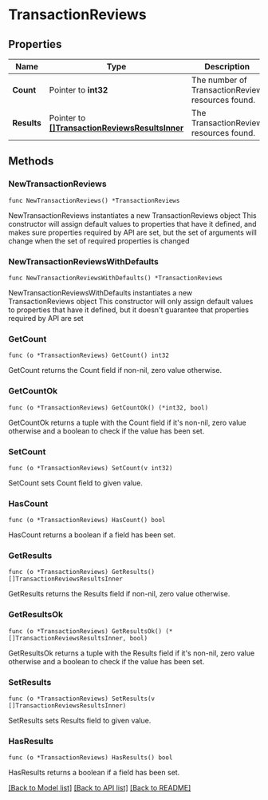 # TransactionReviews

## Properties

Name | Type | Description | Notes
------------ | ------------- | ------------- | -------------
**Count** | Pointer to **int32** | The number of TransactionReview resources found. | [optional] 
**Results** | Pointer to [**[]TransactionReviewsResultsInner**](TransactionReviewsResultsInner.md) | The TransactionReview resources found. | [optional] 

## Methods

### NewTransactionReviews

`func NewTransactionReviews() *TransactionReviews`

NewTransactionReviews instantiates a new TransactionReviews object
This constructor will assign default values to properties that have it defined,
and makes sure properties required by API are set, but the set of arguments
will change when the set of required properties is changed

### NewTransactionReviewsWithDefaults

`func NewTransactionReviewsWithDefaults() *TransactionReviews`

NewTransactionReviewsWithDefaults instantiates a new TransactionReviews object
This constructor will only assign default values to properties that have it defined,
but it doesn't guarantee that properties required by API are set

### GetCount

`func (o *TransactionReviews) GetCount() int32`

GetCount returns the Count field if non-nil, zero value otherwise.

### GetCountOk

`func (o *TransactionReviews) GetCountOk() (*int32, bool)`

GetCountOk returns a tuple with the Count field if it's non-nil, zero value otherwise
and a boolean to check if the value has been set.

### SetCount

`func (o *TransactionReviews) SetCount(v int32)`

SetCount sets Count field to given value.

### HasCount

`func (o *TransactionReviews) HasCount() bool`

HasCount returns a boolean if a field has been set.

### GetResults

`func (o *TransactionReviews) GetResults() []TransactionReviewsResultsInner`

GetResults returns the Results field if non-nil, zero value otherwise.

### GetResultsOk

`func (o *TransactionReviews) GetResultsOk() (*[]TransactionReviewsResultsInner, bool)`

GetResultsOk returns a tuple with the Results field if it's non-nil, zero value otherwise
and a boolean to check if the value has been set.

### SetResults

`func (o *TransactionReviews) SetResults(v []TransactionReviewsResultsInner)`

SetResults sets Results field to given value.

### HasResults

`func (o *TransactionReviews) HasResults() bool`

HasResults returns a boolean if a field has been set.


[[Back to Model list]](../README.md#documentation-for-models) [[Back to API list]](../README.md#documentation-for-api-endpoints) [[Back to README]](../README.md)


